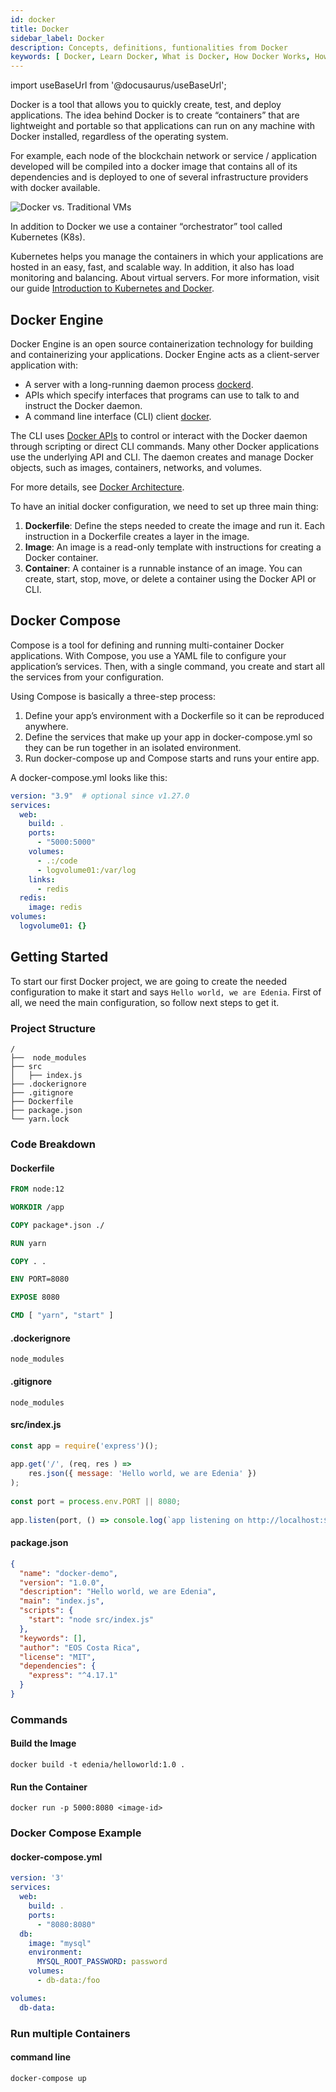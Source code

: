```yaml
---
id: docker
title: Docker
sidebar_label: Docker
description: Concepts, definitions, funtionalities from Docker
keywords: [ Docker, Learn Docker, What is Docker, How Docker Works, How to use Docker, What is Docker for?]
---
```


import useBaseUrl from '@docusaurus/useBaseUrl';

Docker is a tool that allows you to quickly create, test, and deploy applications. The idea behind Docker is to create “containers” that are lightweight and portable so that applications can run on any machine with Docker installed, regardless of the operating system.

For example, each node of the blockchain network or service / application developed will be compiled into a docker image that contains all of its dependencies and is deployed to one of several infrastructure providers with docker available.

<div style={{  textAlign: "center" }}>
  <img alt="Docker vs. Traditional VMs"   src={ useBaseUrl( '/img/documentation-images/Docker-containerized-and-vm-transparent-bg.webp' )} />
</div>

In addition to Docker we use a container “orchestrator” tool called Kubernetes (K8s).

Kubernetes helps you manage the containers in which your applications are hosted in an easy, fast, and scalable way. In addition, it also has load monitoring and balancing. About virtual servers. For more information, visit our guide [Introduction to Kubernetes and Docker](https://docs.edenia.com/docs/devops#introduction-to-kubernetes-and-docker).


## Docker Engine

Docker Engine is an open source containerization technology for building and containerizing your applications. Docker Engine acts as a client-server application with:

- A server with a long-running daemon process [dockerd](https://docs.docker.com/engine/reference/commandline/dockerd).
- APIs which specify interfaces that programs can use to talk to and instruct the Docker daemon.
- A command line interface (CLI) client [docker](https://docs.docker.com/engine/reference/commandline/cli/).

The CLI uses [Docker APIs](https://docs.docker.com/engine/api/) to control or interact with the Docker daemon through scripting or direct CLI commands. Many other Docker applications use the underlying API and CLI. The daemon creates and manage Docker objects, such as images, containers, networks, and volumes.

For more details, see [Docker Architecture](https://docs.docker.com/get-started/overview/#docker-architecture).

To have an initial docker configuration, we need to set up three main thing:

1. **Dockerfile**: Define the steps needed to create the image and run it. Each instruction in a Dockerfile creates a layer in the image.
1. **Image**: An image is a read-only template with instructions for creating a Docker container.
1. **Container**: A container is a runnable instance of an image. You can create, start, stop, move, or delete a container using the Docker API or CLI.

## Docker Compose

Compose is a tool for defining and running multi-container Docker applications. With Compose, you use a YAML file to configure your application’s services. Then, with a single command, you create and start all the services from your configuration.

Using Compose is basically a three-step process:

1. Define your app’s environment with a Dockerfile so it can be reproduced anywhere.
1. Define the services that make up your app in docker-compose.yml so they can be run together in an isolated environment.
1. Run docker-compose up and Compose starts and runs your entire app.

A docker-compose.yml looks like this:
```yml
version: "3.9"  # optional since v1.27.0
services:
  web:
    build: .
    ports:
      - "5000:5000"
    volumes:
      - .:/code
      - logvolume01:/var/log
    links:
      - redis
  redis:
    image: redis
volumes:
  logvolume01: {}
```

## Getting Started

To start our first Docker project, we are going to create the needed configuration to make it start and says `Hello world, we are Edenia`. First of all, we need the main configuration, so follow next steps to get it.

### Project Structure
```
/
├──  node_modules
├── src
│   ├── index.js
├── .dockerignore
├── .gitignore
├── Dockerfile
├── package.json
└── yarn.lock
```

### Code Breakdown

#### Dockerfile

```Dockerfile
FROM node:12

WORKDIR /app

COPY package*.json ./

RUN yarn

COPY . .

ENV PORT=8080

EXPOSE 8080

CMD [ "yarn", "start" ]
```

#### .dockerignore

`node_modules`

#### .gitignore

`node_modules`

#### src/index.js

```js
const app = require('express')();
 
app.get('/', (req, res ) => 
    res.json({ message: 'Hello world, we are Edenia' }) 
);
 
const port = process.env.PORT || 8080;
 
app.listen(port, () => console.log(`app listening on http://localhost:${port}`) );
```

#### package.json

```json
{
  "name": "docker-demo",
  "version": "1.0.0",
  "description": "Hello world, we are Edenia",
  "main": "index.js",
  "scripts": {
    "start": "node src/index.js"
  },
  "keywords": [],
  "author": "EOS Costa Rica",
  "license": "MIT",
  "dependencies": {
    "express": "^4.17.1"
  }
}
```

### Commands

#### Build the Image

`docker build -t edenia/helloworld:1.0 .`

#### Run the Container

`docker run -p 5000:8080 <image-id>`

### Docker Compose Example

#### docker-compose.yml 

```yml
version: '3'
services:
  web:
    build: .
    ports:
      - "8080:8080"
  db:
    image: "mysql"
    environment: 
      MYSQL_ROOT_PASSWORD: password
    volumes:
      - db-data:/foo

volumes:
  db-data:
```

### Run multiple Containers

#### command line

`docker-compose up`
